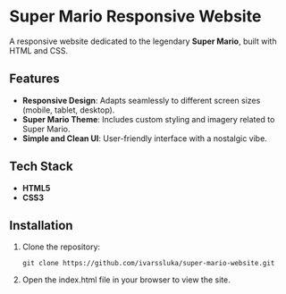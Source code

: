 # Super Mario Responsive Website

A responsive website dedicated to the legendary **Super Mario**, built with HTML and CSS.

## Features
- **Responsive Design**: Adapts seamlessly to different screen sizes (mobile, tablet, desktop).
- **Super Mario Theme**: Includes custom styling and imagery related to Super Mario.
- **Simple and Clean UI**: User-friendly interface with a nostalgic vibe.

## Tech Stack
- **HTML5**
- **CSS3**

## Installation
1. Clone the repository:
   ```
   git clone https://github.com/ivarssluka/super-mario-website.git
   ```
2. Open the index.html file in your browser to view the site.